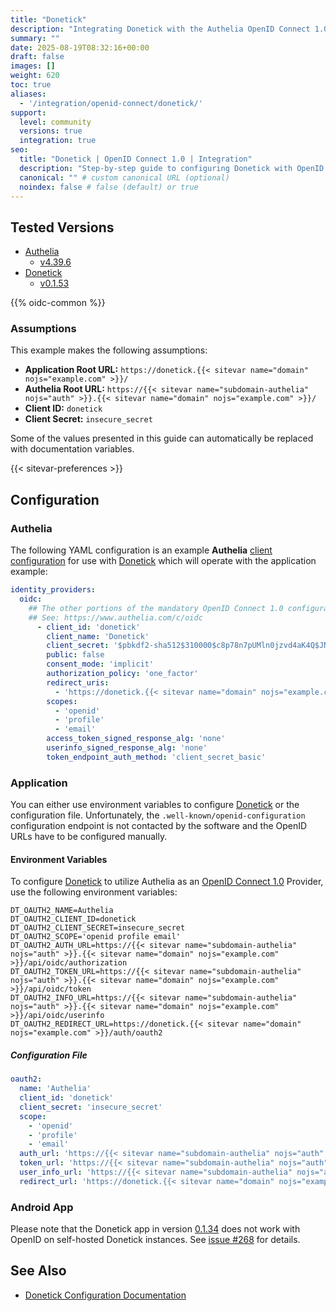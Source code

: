 ```yaml
---
title: "Donetick"
description: "Integrating Donetick with the Authelia OpenID Connect 1.0 Provider."
summary: ""
date: 2025-08-19T08:32:16+00:00
draft: false
images: []
weight: 620
toc: true
aliases:
  - '/integration/openid-connect/donetick/'
support:
  level: community
  versions: true
  integration: true
seo:
  title: "Donetick | OpenID Connect 1.0 | Integration"
  description: "Step-by-step guide to configuring Donetick with OpenID Connect 1.0 for secure SSO. Enhance your login flow using Authelia’s modern identity management."
  canonical: "" # custom canonical URL (optional)
  noindex: false # false (default) or true
---
```


## Tested Versions

- [Authelia]
  - [v4.39.6](https://github.com/authelia/authelia/releases/tag/v4.39.6)
- [Donetick]
  - [v0.1.53](https://github.com/donetick/donetick/releases/tag/v0.1.53)

{{% oidc-common %}}

### Assumptions

This example makes the following assumptions:

- __Application Root URL:__ `https://donetick.{{< sitevar name="domain" nojs="example.com" >}}/`
- __Authelia Root URL:__ `https://{{< sitevar name="subdomain-authelia" nojs="auth" >}}.{{< sitevar name="domain" nojs="example.com" >}}/`
- __Client ID:__ `donetick`
- __Client Secret:__ `insecure_secret`

Some of the values presented in this guide can automatically be replaced with documentation variables.

{{< sitevar-preferences >}}

## Configuration

### Authelia

The following YAML configuration is an example __Authelia__ [client configuration] for use with [Donetick] which will
operate with the application example:

```yaml {title="configuration.yml"}
identity_providers:
  oidc:
    ## The other portions of the mandatory OpenID Connect 1.0 configuration go here.
    ## See: https://www.authelia.com/c/oidc
      - client_id: 'donetick'
        client_name: 'Donetick'
        client_secret: '$pbkdf2-sha512$310000$c8p78n7pUMln0jzvd4aK4Q$JNRBzwAo0ek5qKn50cFzzvE9RXV88h1wJn5KGiHrD0YKtZaR/nCb2CJPOsKaPK0hjf.9yHxzQGZziziccp6Yng'  # The digest of 'insecure_secret'.
        public: false
        consent_mode: 'implicit'
        authorization_policy: 'one_factor'
        redirect_uris:
          - 'https://donetick.{{< sitevar name="domain" nojs="example.com" >}}/auth/oauth2'
        scopes:
          - 'openid'
          - 'profile'
          - 'email'
        access_token_signed_response_alg: 'none'
        userinfo_signed_response_alg: 'none'
        token_endpoint_auth_method: 'client_secret_basic'
```

### Application

You can either use environment variables to configure [Donetick] or the configuration file. Unfortunately, the ``.well-known/openid-configuration`` configuration endpoint is not contacted by the software and the OpenID URLs have to be configured manually.


#### Environment Variables

To configure [Donetick] to utilize Authelia as an [OpenID Connect 1.0] Provider, use the following environment variables:

```shell {title=".env"}
DT_OAUTH2_NAME=Authelia
DT_OAUTH2_CLIENT_ID=donetick
DT_OAUTH2_CLIENT_SECRET=insecure_secret
DT_OAUTH2_SCOPE='openid profile email'
DT_OAUTH2_AUTH_URL=https://{{< sitevar name="subdomain-authelia" nojs="auth" >}}.{{< sitevar name="domain" nojs="example.com" >}}/api/oidc/authorization
DT_OAUTH2_TOKEN_URL=https://{{< sitevar name="subdomain-authelia" nojs="auth" >}}.{{< sitevar name="domain" nojs="example.com" >}}/api/oidc/token
DT_OAUTH2_INFO_URL=https://{{< sitevar name="subdomain-authelia" nojs="auth" >}}.{{< sitevar name="domain" nojs="example.com" >}}/api/oidc/userinfo
DT_OAUTH2_REDIRECT_URL=https://donetick.{{< sitevar name="domain" nojs="example.com" >}}/auth/oauth2
```

##### Configuration File


```yaml {title="selfhosted.yml"}
oauth2:
  name: 'Authelia'
  client_id: 'donetick'
  client_secret: 'insecure_secret'
  scope:
    - 'openid'
    - 'profile'
    - 'email'
  auth_url: 'https://{{< sitevar name="subdomain-authelia" nojs="auth" >}}.{{< sitevar name="domain" nojs="example.com" >}}/api/oidc/authorization'
  token_url: 'https://{{< sitevar name="subdomain-authelia" nojs="auth" >}}.{{< sitevar name="domain" nojs="example.com" >}}/api/oidc/token'
  user_info_url: 'https://{{< sitevar name="subdomain-authelia" nojs="auth" >}}.{{< sitevar name="domain" nojs="example.com" >}}/api/oidc/userinfo'
  redirect_url: 'https://donetick.{{< sitevar name="domain" nojs="example.com" >}}/auth/oauth2'

```

### Android App

Please note that the Donetick app in version [0.1.34](https://github.com/donetick/donetick/releases/tag/v0.1.34) does not work with OpenID on self-hosted Donetick instances. See [issue #268](https://github.com/donetick/donetick/issues/268) for details.


## See Also

- [Donetick Configuration Documentation](https://docs.donetick.com/getting-started/configration)

[Donetick]: https://miniflux.app/index.html
[Authelia]: https://www.authelia.com
[OpenID Connect 1.0]: ../../introduction.md
[client configuration]: ../../../../configuration/identity-providers/openid-connect/clients.md